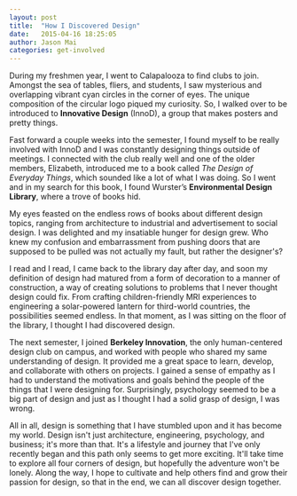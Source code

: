 ```yaml
---
layout: post
title:  "How I Discovered Design"
date:   2015-04-16 18:25:05
author: Jason Mai
categories: get-involved
---
```


During my freshmen year, I went to Calapalooza to find clubs to join. Amongst the sea of tables, fliers, and students, I saw mysterious and overlapping vibrant cyan circles in the corner of eyes. The unique composition of the circular logo piqued my curiosity. So, I walked over to be introduced to **Innovative Design** (InnoD), a group that makes posters and pretty things. 

Fast forward a couple weeks into the semester, I found myself to be really involved with InnoD and I was constantly designing things outside of meetings. I connected with the club really well and one of the older members, Elizabeth, introduced me to a book called *The Design of Everyday Things*, which sounded like a lot of what I was doing. So I went and in my search for this book, I found Wurster’s **Environmental Design Library**, where a trove of books hid. 

My eyes feasted on the endless rows of books about different design topics, ranging from architecture to industrial and advertisement to social design. I was delighted and my insatiable hunger for design grew. Who knew my confusion and embarrassment from pushing doors that are supposed to be pulled was not actually my fault, but rather the designer's? 

I read and I read, I came back to the library day after day, and soon my definition of design had matured from a form of decoration to a manner of construction, a way of creating solutions to problems that I never thought design could fix. From crafting children-friendly MRI experiences to engineering a solar-powered lantern for third-world countries, the possibilities seemed endless. In that moment, as I was sitting on the floor of the library, I thought I had discovered design.

The next semester, I joined **Berkeley Innovation**, the only human-centered design club on campus, and worked with people who shared my same understanding of design. It provided me a great space to learn, develop, and collaborate with others on projects. I gained a sense of empathy as I had to understand the motivations and goals behind the people of the things that I were designing for. Surprisingly, psychology seemed to be a big part of design and just as I thought I had a solid grasp of design, I was wrong.

All in all, design is something that I have stumbled upon and it has become my world. Design isn't just architecture, engineering, psychology, and business; it's more than that. It's a lifestyle and journey that I've only recently began and this path only seems to get more exciting. It'll take time to explore all four corners of design, but hopefully the adventure won't be lonely. Along the way, I hope to cultivate and help others find and grow their passion for design, so that in the end, we can all discover design together.